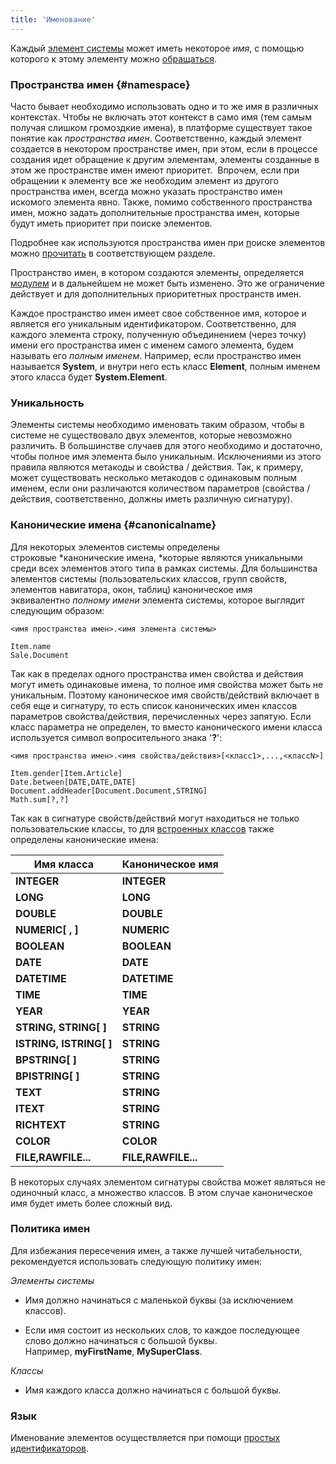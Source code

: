 ```yaml
---
title: 'Именование'
---
```


Каждый [элемент системы](Element_identification.md) может иметь некоторое *имя*, с помощью которого к этому элементу можно [обращаться](Search.md).

### Пространства имен {#namespace}

Часто бывает необходимо использовать одно и то же имя в различных контекстах. Чтобы не включать этот контекст в само имя (тем самым получая слишком громоздкие имена), в платформе существует такое понятие как *пространства имен*. Соответственно, каждый элемент создается в некотором пространстве имен, при этом, если в процессе создания идет обращение к другим элементам, элементы созданные в этом же пространстве имен имеют приоритет.  Впрочем, если при обращении к элементу все же необходим элемент из другого пространства имен, всегда можно указать пространство имен искомого элемента явно. Также, помимо собственного пространства имен, можно задать дополнительные пространства имен, которые будут иметь приоритет при поиске элементов.

Подробнее как используются пространства имен при [п](Search.md)оиске элементов можно [прочитать](Search.md) в соответствующем разделе.

Пространство имен, в котором создаются элементы, определяется [модулем](Modules.md) и в дальнейшем не может быть изменено. Это же ограничение действует и для дополнительных приоритетных пространств имен.

Каждое пространство имен имеет свое собственное имя, которое и является его уникальным идентификатором. Соответственно, для каждого элемента строку, полученную объединением (через точку) имени его пространства имен с именем самого элемента, будем называть его *полным именем*. Например, если пространство имен называется **System**, и внутри него есть класс **Element**, полным именем этого класса будет **System.Element**.

### Уникальность

Элементы системы необходимо именовать таким образом, чтобы в системе не существовало двух элементов, которые невозможно различить. В большинстве случаев для этого необходимо и достаточно, чтобы полное имя элемента было уникальным. Исключениями из этого правила являются метакоды и свойства / действия. Так, к примеру, может существовать несколько метакодов с одинаковым полным именем, если они различаются количеством параметров (свойства / действия, соответственно, должны иметь различную сигнатуру).

### Канонические имена {#canonicalname}

Для некоторых элементов системы определены строковые *канонические имена, *которые являются уникальными среди всех элементов этого типа в рамках системы. Для большинства элементов системы (пользовательских классов, групп свойств, элементов навигатора, окон, таблиц) каноническое имя эквивалентно *полному имени* элемента системы, которое выглядит следующим образом:

    <имя пространства имен>.<имя элемента системы>
     
    Item.name
    Sale.Document

Так как в пределах одного пространства имен свойства и действия могут иметь одинаковые имена, то полное имя свойства может быть не уникальным. Поэтому каноническое имя свойств/действий включает в себя еще и сигнатуру, то есть список канонических имен классов параметров свойства/действия, перечисленных через запятую. Если класс параметра не определен, то вместо канонического имени класса используется символ вопросительного знака '**?**':

    <имя пространства имен>.<имя свойства/действия>[<класс1>,...,<классN>]
     
    Item.gender[Item.Article]
    Date.between[DATE,DATE,DATE]
    Document.addHeader[Document.Document,STRING]
    Math.sum[?,?]

Так как в сигнатуре свойств/действий могут находиться не только пользовательские классы, то для [встроенных классов](Built-in_classes.md) также определены канонические имена: 

|Имя класса|Каноническое имя|
|---|---|
|<strong>INTEGER</strong>|<strong>INTEGER</strong>|
|<strong>LONG</strong>|<strong>LONG</strong>|
|<strong>DOUBLE</strong>|<strong>DOUBLE</strong>|
|<strong>NUMERIC[ , ]</strong>|<strong>NUMERIC</strong>|
|<strong>BOOLEAN</strong>|<strong>BOOLEAN</strong>|
|<strong>DATE</strong>|<strong>DATE</strong>|
|<strong>DATETIME</strong>|<strong>DATETIME</strong>|
|<strong>TIME</strong>|<strong>TIME</strong>|
|<strong>YEAR</strong>|<strong>YEAR</strong>|
|<strong>STRING, STRING[ ]</strong>|<strong>STRING</strong>|
|<strong>ISTRING, ISTRING[ ]</strong>|<strong>STRING</strong>|
|<strong>BPSTRING[ ]</strong>|<strong>STRING</strong>|
|<strong>BPISTRING[ ]</strong>|<strong>STRING</strong> |
|<strong>TEXT</strong>|<strong>STRING</strong> |
|<strong>ITEXT</strong>|<strong>STRING</strong> |
|<strong>RICHTEXT</strong>|<strong>STRING</strong> |
|<strong>COLOR</strong>|<strong>COLOR</strong>|
|<strong>FILE,RAWFILE...</strong>|<strong>FILE,RAWFILE...</strong>|

В некоторых случаях элементом сигнатуры свойства может являться не одиночный класс, а множество классов. В этом случае каноническое имя будет иметь более сложный вид.

### Политика имен

Для избежания пересечения имен, а также лучшей читабельности, рекомендуется использовать следующую политику имен:

*Элементы системы*

-   Имя должно начинаться с маленькой буквы (за исключением классов).

-   Если имя состоит из нескольких слов, то каждое последующее слово должно начинаться с большой буквы. Например, **myFirstName**, **MySuperClass**.

*Классы*

-   Имя каждого класса должно начинаться с большой буквы.

### Язык

Именование элементов осуществляется при помощи [простых идентификаторов](IDs.md#id-broken).
